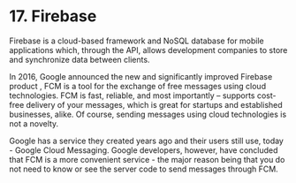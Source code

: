 # 17. Firebase

Firebase is a cloud-based framework and NoSQL database for mobile applications which, through the API, allows development companies to store and synchronize data between clients.

In 2016, Google announced the new and significantly improved Firebase product , FCM is a tool for the exchange of free messages using cloud technologies. FCM is fast, reliable, and most importantly – supports cost-free delivery of your messages, which is great for startups and established businesses, alike. Of course, sending messages using cloud technologies is not a novelty.

Google has a service they created years ago and their users still use, today - Google Cloud Messaging. Google developers, however, have concluded that FCM is a more convenient service - the major reason being that you do not need to know or see the server code to send messages through FCM.

